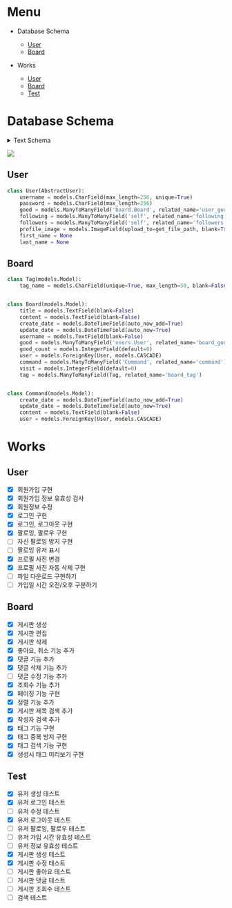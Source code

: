 # Menu

- Database Schema
    - [User](https://github.com/modu-dgha/DjangoCustomUser#user)
    - [Board](https://github.com/modu-dgha/DjangoCustomUser#board)

- Works
    - [User](https://github.com/modu-dgha/DjangoCustomUser#user-1)
    - [Board](https://github.com/modu-dgha/DjangoCustomUser#board-1)
    - [Test](https://github.com/modu-dgha/DjangoCustomUser#test)
# Database Schema
<details>
    <summary>Text Schema</summary>

```sql
Table board_board {
   title: text
   content: text
   create_date: datetime
   update_date: datetime
   user_id: bigint
   username: text
   good_count: integer
   visit: integer
   id: integer
}
Table board_board_command {
   board_id: bigint
   command_id: bigint
   id: integer
}
Table board_board_good {
   board_id: bigint
   user_id: bigint
   id: integer
}
Table board_board_tag {
   board_id: bigint
   tag_id: bigint
   id: integer
}
Table board_command {
   content: text
   user_id: bigint
   create_date: datetime
   update_date: datetime
   id: integer
}
Table board_tag {
   tag_name: varchar(50)
   id: integer
}
Table users_user {
   last_login: datetime
   is_superuser: bool
   username: varchar(256)
   email: varchar(254)
   is_staff: bool
   is_active: bool
   date_joined: datetime
   password: varchar(256)
   profile_image: varchar(100)
   id: integer
}
Table users_user_followers {
   from_user_id: bigint
   to_user_id: bigint
   id: integer
}
Table users_user_following {
   from_user_id: bigint
   to_user_id: bigint
   id: integer
}
Table users_user_good {
   user_id: bigint
   board_id: bigint
   id: integer
}
Table users_user_groups {
   user_id: bigint
   group_id: integer
   id: integer
}
```

</details>

![](https://user-images.githubusercontent.com/117153297/199434078-50baeaa3-c488-48dd-aa36-4b5f51584844.svg)

## User
```py
class User(AbstractUser):
    username = models.CharField(max_length=256, unique=True)
    password = models.CharField(max_length=256)
    good = models.ManyToManyField('board.Board', related_name='user_good')
    following = models.ManyToManyField('self', related_name='following')
    followers = models.ManyToManyField('self', related_name='followers')
    profile_image = models.ImageField(upload_to=get_file_path, blank=True, null=True)
    first_name = None
    last_name = None
```

## Board
```py
class Tag(models.Model):
    tag_name = models.CharField(unique=True, max_length=50, blank=False, null=False)


class Board(models.Model):
    title = models.TextField(blank=False)
    content = models.TextField(blank=False)
    create_date = models.DateTimeField(auto_now_add=True)
    update_date = models.DateTimeField(auto_now=True)
    username = models.TextField(blank=False)
    good = models.ManyToManyField('users.User', related_name='board_good')
    good_count = models.IntegerField(default=0)
    user = models.ForeignKey(User, models.CASCADE)
    command = models.ManyToManyField('Command', related_name='command')
    visit = models.IntegerField(default=0)
    tag = models.ManyToManyField(Tag, related_name='board_tag')


class Command(models.Model):
    create_date = models.DateTimeField(auto_now_add=True)
    update_date = models.DateTimeField(auto_now=True)
    content = models.TextField(blank=False)
    user = models.ForeignKey(User, models.CASCADE)
```

# Works
## User
 - [x] 회원가입 구현
 - [x] 회원가입 정보 유효성 검사
 - [x] 회원정보 수정
 - [x] 로그인 구현
 - [x] 로그인, 로그아웃 구현
 - [x] 팔로잉, 팔로우 구현
 - [ ] 자신 팔로잉 방지 구현
 - [ ] 팔로잉 유저 표시
 - [x] 프로필 사진 변경
 - [x] 프로필 사진 자동 삭제 구현
 - [ ] 파일 다운로드 구현하기
 - [ ] 가입일 시간 오전/오후 구분하기
 
## Board
 - [x] 게시판 생성
 - [x] 게시판 편집
 - [x] 게시판 삭제
 - [x] 좋아요, 취소 기능 추가
 - [x] 댓글 기능 추가
 - [x] 댓글 삭제 기능 추가
 - [ ] 댓글 수정 기능 추가
 - [x] 조회수 기능 추가
 - [x] 페이징 기능 구현
 - [x] 정렬 기능 추가
 - [x] 게시판 제목 검색 추가
 - [x] 작성자 검색 추가
 - [x] 태그 기능 구현
 - [x] 태그 중복 방지 구현
 - [x] 태그 검색 기능 구현
 - [x] 생성시 태그 미리보기 구현

## Test
 - [x] 유저 생성 테스트
 - [x] 유저 로그인 테스트
 - [ ] 유저 수정 테스트
 - [x] 유저 로그아웃 테스트
 - [ ] 유저 팔로잉, 팔로우 테스트
 - [ ] 유저 가입 시간 유효성 테스트
 - [ ] 유저 정보 유효성 테스트
 - [x] 게시판 생성 테스트
 - [x] 게시판 수정 테스트
 - [ ] 게시판 좋아요 테스트 
 - [ ] 게시판 댓글 테스트 
 - [ ] 게시판 조회수 테스트
 - [ ] 검색 테스트
